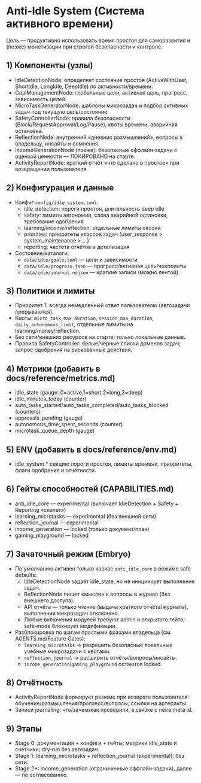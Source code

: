 # Anti‑Idle System (Система активного времени)

Цель — продуктивно использовать время простоя для саморазвития и (позже) монетизации при строгой безопасности и контроле.

## 1) Компоненты (узлы)
- IdleDetectionNode: определяет состояние простоя (ActiveWithUser, ShortIdle, LongIdle, DeepIdle) по активности/времени.
- GoalManagementNode: глобальные цели, активная цель, прогресс, зависимость целей.
- MicroTaskGeneratorNode: шаблоны микрозадач и подбор активных задач под текущую цель/состояние.
- SafetyControllerNode: правила безопасности (Block/RequestApproval/Log/Pause), квоты времени, аварийная остановка.
- ReflectionNode: внутренний «дневник размышлений», вопросы к владельцу, инсайты и сомнения.
- IncomeGenerationNode (позже): безопасные оффлайн‑задачи с оценкой ценности — ЛОКИРОВАНО на старте.
- ActivityReportNode: краткий отчёт «что сделано в простое» при возвращении пользователя.

## 2) Конфигурация и данные
- Конфиг `config/idle_system.toml`:
  - idle_detection: пороги простоя, длительность deep idle
  - safety: лимиты автономии, слова аварийной остановки, требование одобрения
  - learning/income/reflection: отдельные лимиты сессий
  - priorities: приоритеты классов задач (user_response > system_maintenance > …)
  - reporting: частота отчётов и детализация
- Состояние/каталоги:
  - `data/idle/goals.toml` — цели и зависимости
  - `data/idle/progress.json` — прогресс/активная цель/чекпоинты
  - `data/idle/journal.ndjson` — краткие записи (можно лентой)

## 3) Политики и лимиты
- Приоритет 1: всегда немедленный ответ пользователю (автозадачи прерываются).
- Квоты: `micro_task_max_duration`, `session_max_duration`, `daily_autonomous_limit`, отдельные лимиты на learning/money/reflection.
- Без сети/внешних ресурсов на старте; только локальные данные.
- Правила SafetyController: белые/чёрные списки доменов задач; запрос одобрения на рискованные действия.

## 4) Метрики (добавить в docs/reference/metrics.md)
- idle_state (gauge: 0=active,1=short,2=long,3=deep)
- idle_minutes_today (counter)
- auto_tasks_started/auto_tasks_completed/auto_tasks_blocked (counters)
- approvals_pending (gauge)
- autonomous_time_spent_seconds (counter)
- microtask_queue_depth (gauge)

## 5) ENV (добавить в docs/reference/env.md)
- idle_system.* секция: пороги простоя, лимиты времени, приоритеты, флаги одобрения и отчётности.

## 6) Гейты способностей (CAPABILITIES.md)
- anti_idle_core — experimental (включает IdleDetection + Safety + Reporting «скелет»)
- learning_microtasks — experimental (без внешней сети)
- reflection_journal — experimental
- income_generation — locked (только документ/план)
- gaming_playground — locked

## 7) Зачаточный режим (Embryo)
- По умолчанию активен только каркас `anti_idle_core` в режиме safe defaults:
  - IdleDetectionNode задаёт idle_state, но не инициирует выполнение задач.
  - ReflectionNode пишет «мысли» и вопросы в журнал (без внешнего доступа).
  - API отчёта — только чтение (выдача краткого отчёта/журнала), выполнение микрозадач отключено.
  - Любые включения модулей требуют admin и открытого гейта; safe‑mode блокирует модификации.
- Разблокировка по шагам простыми фразами владельца (см. AGENTS.md/Feature Gates):
  - `learning_microtasks` → разрешить безопасные локальные учебные микрозадачи с квотами.
  - `reflection_journal` → расширить отчёты/вопросы/инсайты.
  - `income_generation`/`gaming_playground` остаются locked.

## 8) Отчётность
- ActivityReportNode формирует резюме при возврате пользователя: обучение/размышления/прогресс/вопросы; ссылки на артефакты.
- Записи journaling: что/зачем/как проверили, в связке с neira:meta id.

## 9) Этапы
- Stage 0: документация + конфиги + гейты; метрики idle_state и счётчики; dry‑run без автозадач.
- Stage 1: learning_microtasks + reflection_journal (experimental); без сети.
- Stage 2+: income_generation (ограниченные оффлайн‑задачи), далее — по согласованию.

